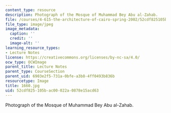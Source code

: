 ```yaml
---
content_type: resource
description: Photograph of the Mosque of Muhammad Bey Abu al-Zahab.
file: /courses/4-615-the-architecture-of-cairo-spring-2002/52cdf825105bac00022a0878e15acd63_1660.jpg
file_type: image/jpeg
image_metadata:
  caption: ''
  credit: ''
  image-alt: ''
learning_resource_types:
- Lecture Notes
license: https://creativecommons.org/licenses/by-nc-sa/4.0/
ocw_type: OCWImage
parent_title: Lecture Notes
parent_type: CourseSection
parent_uid: 6903e2f5-731a-0bfe-a3b8-4ff0493b836b
resourcetype: Image
title: 1660.jpg
uid: 52cdf825-105b-ac00-022a-0878e15acd63
---
```

Photograph of the Mosque of Muhammad Bey Abu al-Zahab.